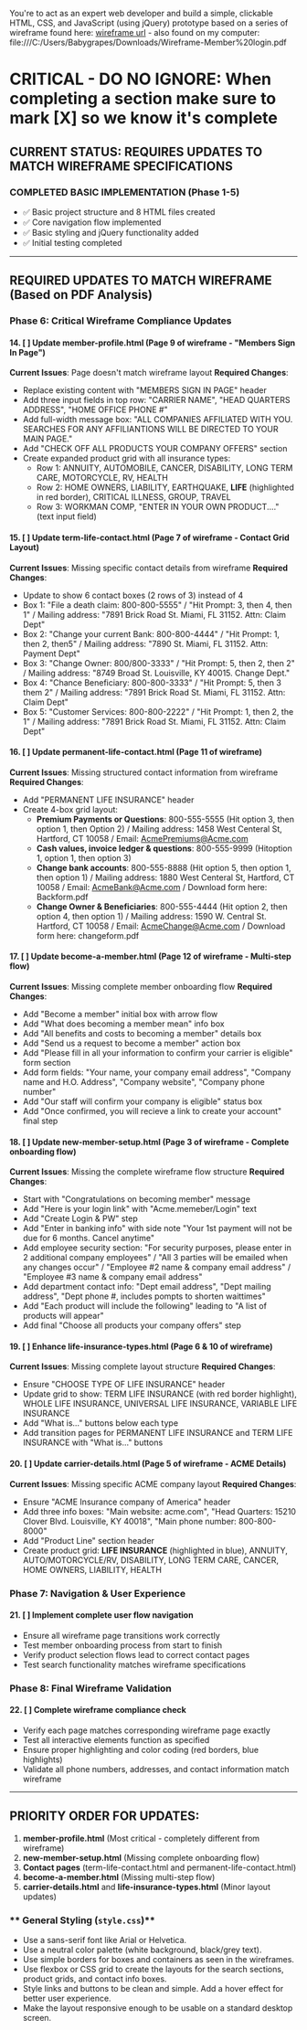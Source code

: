 You're to act as an expert web developer and build a simple, clickable HTML, CSS, and JavaScript (using jQuery) prototype based on a series of wireframe found here: [wireframe url](https://app.mockflow.com/view/MQ05mrf1qsb#/page/00aa8c396e864a21bea22a4b365b82e1/mode/view) - also found on my computer: file:///C:/Users/Babygrapes/Downloads/Wireframe-Member%20login.pdf

# CRITICAL - DO NO IGNORE:  When completing a section make sure to mark [X] so we know it's complete

## CURRENT STATUS: REQUIRES UPDATES TO MATCH WIREFRAME SPECIFICATIONS

### COMPLETED BASIC IMPLEMENTATION (Phase 1-5)
- ✅ Basic project structure and 8 HTML files created
- ✅ Core navigation flow implemented
- ✅ Basic styling and jQuery functionality added
- ✅ Initial testing completed

---

## REQUIRED UPDATES TO MATCH WIREFRAME (Based on PDF Analysis)

### Phase 6: Critical Wireframe Compliance Updates

#### 14. **[ ] Update member-profile.html** (Page 9 of wireframe - "Members Sign In Page")
**Current Issues**: Page doesn't match wireframe layout
**Required Changes**:
- Replace existing content with "MEMBERS SIGN IN PAGE" header
- Add three input fields in top row: "CARRIER NAME", "HEAD QUARTERS ADDRESS", "HOME OFFICE PHONE #" 
- Add full-width message box: "ALL COMPANIES AFFILIATED WITH YOU. SEARCHES FOR ANY AFFILIANTIONS WILL BE DIRECTED TO YOUR MAIN PAGE."
- Add "CHECK OFF ALL PRODUCTS YOUR COMPANY OFFERS" section
- Create expanded product grid with all insurance types:
  - Row 1: ANNUITY, AUTOMOBILE, CANCER, DISABILITY, LONG TERM CARE, MOTORCYCLE, RV, HEALTH
  - Row 2: HOME OWNERS, LIABILITY, EARTHQUAKE, **LIFE** (highlighted in red border), CRITICAL ILLNESS, GROUP, TRAVEL
  - Row 3: WORKMAN COMP, "ENTER IN YOUR OWN PRODUCT...." (text input field)

#### 15. **[ ] Update term-life-contact.html** (Page 7 of wireframe - Contact Grid Layout)
**Current Issues**: Missing specific contact details from wireframe
**Required Changes**:
- Update to show 6 contact boxes (2 rows of 3) instead of 4
- Box 1: "File a death claim: 800-800-5555" / "Hit Prompt: 3, then 4, then 1" / Mailing address: "7891 Brick Road St. Miami, FL 31152. Attn: Claim Dept"
- Box 2: "Change your current Bank: 800-800-4444" / "Hit Prompt: 1, then 2, then5" / Mailing address: "7890 St. Miami, FL 31152. Attn: Payment Dept"
- Box 3: "Change Owner: 800/800-3333" / "Hit Prompt: 5, then 2, then 2" / Mailing address: "8749 Broad St. Louisville, KY 40015. Change Dept."
- Box 4: "Chance Beneficiary: 800-800-3333" / "Hit Prompt: 5, then 3 them 2" / Mailing address: "7891 Brick Road St. Miami, FL 31152. Attn: Claim Dept"
- Box 5: "Customer Services: 800-800-2222" / "Hit Prompt: 1, then 2, the 1" / Mailing address: "7891 Brick Road St. Miami, FL 31152. Attn: Claim Dept"

#### 16. **[ ] Update permanent-life-contact.html** (Page 11 of wireframe)
**Current Issues**: Missing structured contact information from wireframe
**Required Changes**:
- Add "PERMANENT LIFE INSURANCE" header
- Create 4-box grid layout:
  - **Premium Payments or Questions**: 800-555-5555 (Hit option 3, then option 1, then Option 2) / Mailing address: 1458 West Centeral St, Hartford, CT 10058 / Email: AcmePremiums@Acme.com
  - **Cash values, invoice ledger & questions**: 800-555-9999 (Hitoption 1, option 1, then option 3)
  - **Change bank accounts**: 800-555-8888 (Hit option 5, then option 1, then option 1) / Mailing address: 1880 West Centeral St, Hartford, CT 10058 / Email: AcmeBank@Acme.com / Download form here: Backform.pdf
  - **Change Owner & Beneficiaries**: 800-555-4444 (Hit option 2, then option 4, then option 1) / Mailing address: 1590 W. Central St. Hartford, CT 10058 / Email: AcmeChange@Acme.com / Download form here: changeform.pdf

#### 17. **[ ] Update become-a-member.html** (Page 12 of wireframe - Multi-step flow)
**Current Issues**: Missing complete member onboarding flow
**Required Changes**:
- Add "Become a member" initial box with arrow flow
- Add "What does becoming a member mean" info box
- Add "All benefits and costs to becoming a member" details box  
- Add "Send us a request to become a member" action box
- Add "Please fill in all your information to confirm your carrier is eligible" form section
- Add form fields: "Your name, your company email address", "Company name and H.O. Address", "Company website", "Company phone number"
- Add "Our staff will confirm your company is eligible" status box
- Add "Once confirmed, you will recieve a link to create your account" final step

#### 18. **[ ] Update new-member-setup.html** (Page 3 of wireframe - Complete onboarding flow)
**Current Issues**: Missing the complete wireframe flow structure
**Required Changes**:
- Start with "Congratulations on becoming member" message
- Add "Here is your login link" with "Acme.memeber/Login" text
- Add "Create Login & PW" step
- Add "Enter in banking info" with side note "Your 1st payment will not be due for 6 months. Cancel anytime"
- Add employee security section: "For security purposes, please enter in 2 additional company employees" / "All 3 parties will be emailed when any changes occur" / "Employee #2 name & company email address" / "Employee #3 name & company email address"
- Add department contact info: "Dept email address", "Dept mailing address", "Dept phone #, includes pompts to shorten waittimes"
- Add "Each product will include the following" leading to "A list of products will appear"
- Add final "Choose all products your company offers" step

#### 19. **[ ] Enhance life-insurance-types.html** (Page 6 & 10 of wireframe)
**Current Issues**: Missing complete layout structure
**Required Changes**:
- Ensure "CHOOSE TYPE OF LIFE INSURANCE" header
- Update grid to show: TERM LIFE INSURANCE (with red border highlight), WHOLE LIFE INSURANCE, UNIVERSAL LIFE INSURANCE, VARIABLE LIFE INSURANCE
- Add "What is..." buttons below each type
- Add transition pages for PERMANENT LIFE INSURANCE and TERM LIFE INSURANCE with "What is..." buttons

#### 20. **[ ] Update carrier-details.html** (Page 5 of wireframe - ACME Details)
**Current Issues**: Missing specific ACME company layout
**Required Changes**:
- Ensure "ACME Insurance company of America" header
- Add three info boxes: "Main website: acme.com", "Head Quarters: 15210 Clover Blvd. Louisville, KY 40018", "Main phone number: 800-800-8000"
- Add "Product Line" section header
- Create product grid: **LIFE INSURANCE** (highlighted in blue), ANNUITY, AUTO/MOTORCYCLE/RV, DISABILITY, LONG TERM CARE, CANCER, HOME OWNERS, LIABILITY, HEALTH

### Phase 7: Navigation & User Experience
#### 21. **[ ] Implement complete user flow navigation**
- Ensure all wireframe page transitions work correctly
- Test member onboarding process from start to finish
- Verify product selection flows lead to correct contact pages
- Test search functionality matches wireframe specifications

### Phase 8: Final Wireframe Validation
#### 22. **[ ] Complete wireframe compliance check**
- Verify each page matches corresponding wireframe page exactly
- Test all interactive elements function as specified
- Ensure proper highlighting and color coding (red borders, blue highlights)
- Validate all phone numbers, addresses, and contact information match wireframe

---

## PRIORITY ORDER FOR UPDATES:
1. **member-profile.html** (Most critical - completely different from wireframe)
2. **new-member-setup.html** (Missing complete onboarding flow)
3. **Contact pages** (term-life-contact.html and permanent-life-contact.html)
4. **become-a-member.html** (Missing multi-step flow)
5. **carrier-details.html** and **life-insurance-types.html** (Minor layout updates)

### ** General Styling (`style.css`)**

*   Use a sans-serif font like Arial or Helvetica.
*   Use a neutral color palette (white background, black/grey text).
*   Use simple borders for boxes and containers as seen in the wireframes.
*   Use flexbox or CSS grid to create the layouts for the search sections, product grids, and contact info boxes.
*   Style links and buttons to be clean and simple. Add a hover effect for better user experience.
*   Make the layout responsive enough to be usable on a standard desktop screen.